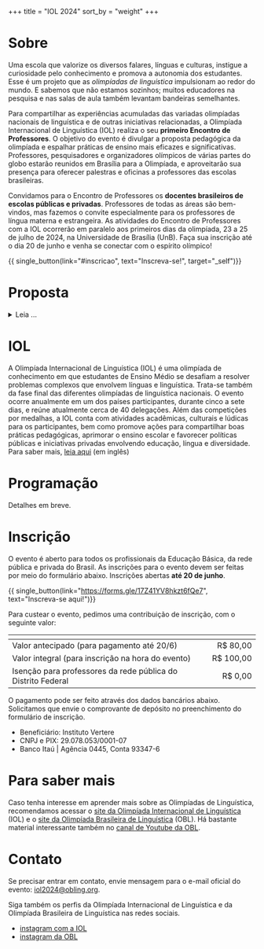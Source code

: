 +++
title = "IOL 2024"
sort_by = "weight"
+++

# Sobre

Uma escola que valorize os diversos falares, línguas e culturas, instigue a curiosidade pelo conhecimento e promova a autonomia dos estudantes. Esse é um projeto que as *olimpíadas de linguística* impulsionam ao redor do mundo. E sabemos que não estamos sozinhos; muitos educadores na pesquisa e nas salas de aula também levantam bandeiras semelhantes.

Para compartilhar as experiências acumuladas das variadas olimpíadas nacionais de linguística e de outras iniciativas relacionadas, a Olimpíada Internacional de Linguística (IOL) realiza o seu **primeiro Encontro de Professores**. O objetivo do evento é divulgar a proposta pedagógica da olimpíada e espalhar práticas de ensino mais eficazes e significativas. Professores, pesquisadores e organizadores olímpicos de várias partes do globo estarão reunidos em Brasília para a Olimpíada, e aproveitarão sua presença para oferecer palestras e oficinas a professores das escolas brasileiras.

Convidamos para o Encontro de Professores os **docentes brasileiros de escolas públicas e privadas**. Professores de todas as áreas são bem-vindos, mas fazemos o convite especialmente para os professores de língua materna e estrangeira. As atividades do Encontro de Professores com a IOL ocorrerão em paralelo aos primeiros dias da olimpíada, 23 a 25 de julho de 2024, na Universidade de Brasília (UnB). Faça sua inscrição até o dia 20 de junho e venha se conectar com o espírito olímpico!

{{ single_button(link="#inscricao", text="Inscreva-se!", target="_self")}}

# Proposta

<details>
<summary> Leia ... <div class="down-button"></div> </summary>

O Encontro de Professores com a Olimpíada Internacional de Linguística é um evento de formação continuada para professores da Educação Básica – em especial para os que lecionam língua materna e língua estrangeira. Está em sua primeira edição e surgiu do desejo de compartilhar a gama de conhecimentos construídos em torno do movimento de olimpíadas de linguística para impactar positivamente o ensino escolar das localidades em que a IOL é sediada.

O tema desta edição põe em destaque três desafios para o ensino escolar: “Língua, Diversidade e Aprendizagem Ativa”. Infelizmente, em muitas escolas permanece como desafio abandonar a visão idealizada, padronizada e monolítica sobre a língua, que ignora e reprova suas manifestações naturais; superar o currículo que não reconhece a diversidade linguística e cultural; e rejeitar a perspectiva pedagógica que coloca os estudantes em posição passiva, tolhida e acrítica.

Em contraponto, a olimpíada de linguística se debruça justamente sobre essas questões, já que suas provas apresentam línguas e culturas diferentes, com fenômenos linguísticos que os estudantes precisam desvendar de forma autônoma e investigativa, apenas com o auxílio de sua intuição linguística, raciocínio e conhecimento de mundo. Assim, a olimpíada instiga seus participantes a ampliarem conhecimentos, habilidades e horizontes, tomando a língua como centro de interesse, objeto de análise, material cultural e lugar de interconexão de saberes.

Esperamos, então, estimular e favorecer práticas de ensino-aprendizagem de português e línguas adicionais que:

* priorizem uma abordagem descritiva (não prescritiva) das línguas, observando como a língua realmente é e se manifesta;
* promovam o respeito e a valorização da diversidade linguística e cultural no país e no mundo;
* oportunizem atividades baseadas em autonomia, criatividade e investigação.

Esta edição do evento é organizada pelo Comitê Organizador Local da IOL, com o apoio do Instituto de Letras da Universidade de Brasília (IL/UnB), do Ministério da Ciência, Tecnologia e Informação (MCTI) e da Associação Brasileira de Linguística (ABRALIN).

</details>

# IOL

A Olimpíada Internacional de Linguística (IOL) é uma olimpíada de conhecimento em que estudantes de Ensino Médio se desafiam a resolver problemas complexos que envolvem línguas e linguística. Trata-se também da fase final das diferentes olimpíadas de linguística nacionais. O evento ocorre anualmente em um dos países participantes, durante cinco a sete dias, e reúne atualmente cerca de 40 delegações. Além das competições por medalhas, a IOL conta com atividades acadêmicas, culturais e lúdicas para os participantes, bem como promove ações para compartilhar boas práticas pedagógicas, aprimorar o ensino escolar e favorecer políticas públicas e iniciativas privadas envolvendo educação, língua e diversidade. Para saber mais, [leia aqui](https://iol2024.org/what) (em inglês)

# Programação

Detalhes em breve.

# Inscrição

O evento é aberto para todos os profissionais da Educação Básica, da rede pública e privada do Brasil. As inscrições para o evento devem ser feitas por meio do formulário abaixo. Inscrições abertas **até 20 de junho**.

{{ single_button(link="https://forms.gle/17Z41YV8hkzt6fQe7", text="Inscreva-se aqui!")}}

Para custear o evento, pedimos uma contribuição de inscrição, com o seguinte valor:

| <!-- --> | <!-- --> |
|---|---:|
| Valor antecipado (para pagamento até 20/6) | R$&nbsp;80,00 |
| Valor integral (para inscrição na hora do evento) | R$&nbsp;100,00 |
| Isenção para professores da rede pública do Distrito Federal | R$&nbsp;0,00 |

O pagamento pode ser feito através dos dados bancários abaixo. Solicitamos que envie o comprovante de depósito no preenchimento do formulário de inscrição.

- Beneficiário: Instituto Vertere
- CNPJ e PIX: 29.078.053/0001-07
- Banco Itaú | Agência 0445, Conta 93347-6


# Para saber mais

Caso tenha interesse em aprender mais sobre as Olimpíadas de Linguística, recomendamos acessar o [site da Olimpíada Internacional de Linguística](https://ioling.org) (IOL) e o [site da Olimpíada Brasileira de Linguística](https://obling.org) (OBL). Há bastante material interessante também no [canal de Youtube da OBL](https://www.youtube.com/linguimpiada).

# Contato

Se precisar entrar em contato, envie mensagem para o e-mail oficial do evento: [iol2024@obling.org](mailto:iol2024@obling.org).

Siga também os perfis da Olimpíada Internacional de Linguística e da Olimpíada Brasileira de Linguística nas redes sociais.

- [instagram com a IOL](https://www.instagram.com/ioling.official)
- [instagram da OBL](https://www.instagram.com/obelegram)
